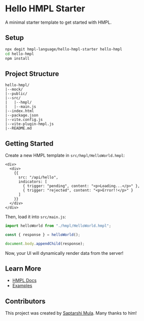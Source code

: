 # Hello HMPL Starter

A minimal starter template to get started with HMPL.

## Setup

```sh
npx degit hmpl-language/hello-hmpl-starter hello-hmpl
cd hello-hmpl
npm install
```

## Project Structure

<!-- TREEVIEW START -->

```
hello-hmpl/
|--mock/
|--public/
|--src/
|   |--hmpl/
|   |--main.js
|--index.html
|--package.json
|--vite.config.js
|--vite-plugin-hmpl.js
|--README.md
```

## Getting Started

Create a new HMPL template in `src/hmpl/HelloWorld.hmpl`:

```hmpl
<div>
  <div>
    {{
      src: "/api/hello",
      indicators: [
        { trigger: "pending", content: "<p>Loading...</p>" },
        { trigger: "rejected", content: "<p>Error!!</p>" }
      ]
    }}
  </div>
</div>
```

Then, load it into `src/main.js`:

```javascript
import helloWorld from "./hmpl/HelloWorld.hmpl";

const { response } = helloWorld();

document.body.appendChild(response);
```

Now, your UI will dynamically render data from the server!

## Learn More

- [HMPL Docs](https://www.hmpl-lang.dev/hmpl)
- [Examples](https://www.hmpl-lang.dev/examples)

## Contributors

This project was created by [Saptarshi Mula](https://github.com/toyaAoi). Many thanks to him!

